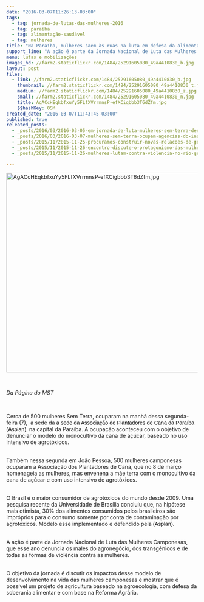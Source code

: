 ```yaml
---
date: "2016-03-07T11:26:13-03:00"
tags:
  - tag: jornada-de-lutas-das-mulheres-2016
  - tag: paraíba
  - tag: alimentação-saudável
  - tag: mulheres
title: "Na Paraíba, mulheres saem às ruas na luta em defesa da alimentação saudável"
support_line: "A ação é parte da Jornada Nacional de Luta das Mulheres Camponesas, que esse ano denuncia os males do agronegócio, dos transgênicos e de todas as formas de violência contra as mulheres. "
menu: lutas e mobilizações
images_hd: //farm2.staticflickr.com/1484/25291605080_49a4410830_b.jpg
layout: post
files:
  - link: //farm2.staticflickr.com/1484/25291605080_49a4410830_b.jpg
    thumbnail: //farm2.staticflickr.com/1484/25291605080_49a4410830_t.jpg
    medium: //farm2.staticflickr.com/1484/25291605080_49a4410830_z.jpg
    small: //farm2.staticflickr.com/1484/25291605080_49a4410830_n.jpg
    title: AgACcHEqkbfxuYy5FLfXVrrmnsP-efXCigbbb3T6dZfm.jpg
    $$hashKey: 0SM
created_date: "2016-03-07T11:43:45-03:00"
published: true
releated_posts:
  - _posts/2016/03/2016-03-05-em-jornada-de-luta-mulheres-sem-terra-denunciam-o-agronegocio.md
  - _posts/2016/03/2016-03-07-mulheres-sem-terra-ocupam-agencias-do-inss-em-alagoas.md
  - _posts/2015/11/2015-11-25-procuramos-construir-novas-relacoes-de-genero-em-que-todas-e-todos-sejamos-respeitosos-um-com-o-outro-afirma-dirigente.md
  - _posts/2015/11/2015-11-26-encontro-discute-o-protagonismo-das-mulheres-na-producao-organica-de-alimentos.md
  - _posts/2015/11/2015-11-26-mulheres-lutam-contra-violencia-no-rio-grande-do-sul.md

---
```

<p><img alt="AgACcHEqkbfxuYy5FLfXVrrmnsP-efXCigbbb3T6dZfm.jpg" height="525" src="//farm2.staticflickr.com/1484/25291605080_49a4410830_b.jpg" width="700" /></p>

<p>&nbsp;</p>

<p><em>Da P&aacute;gina do MST&nbsp;</em></p>

<p>&nbsp;</p>

<p>Cerca de 500 mulheres Sem Terra, ocuparam na manh&atilde; dessa segunda-feira (7),&nbsp;&nbsp;a sede da <span style="color: rgb(0, 0, 0); font-family: arial; line-height: 16px; text-align: justify;">a sede da Associa&ccedil;&atilde;o de Plantadores de Cana da Para&iacute;ba (Asplan),</span>&nbsp;na capital da Para&iacute;ba. A ocupa&ccedil;&atilde;o aconteceu&nbsp;com o objetivo de denunciar o modelo do monocultivo da cana de a&ccedil;&uacute;car, baseado no uso intensivo de agrot&oacute;xicos.</p>

<p><br />
Tamb&eacute;m nessa segunda em Jo&atilde;o Pessoa,&nbsp;500 mulheres camponesas ocuparam a Associa&ccedil;&atilde;o dos Plantadores de Cana, que no 8 de mar&ccedil;o homenageia as mulheres, mas envenena a m&atilde;e terra com o monocultivo da cana de a&ccedil;&uacute;car e com uso intensivo de agrot&oacute;xicos.</p>

<p><br />
O Brasil &eacute; o maior consumidor de agrot&oacute;xicos do mundo desde 2009. Uma pesquisa recente da Universidade de Bras&iacute;lia concluiu que, na hip&oacute;tese mais otimista, 30% dos alimentos consumidos pelos brasileiros s&atilde;o impr&oacute;prios para o consumo somente por conta de contamina&ccedil;&atilde;o por agrot&oacute;xicos. Modelo esse implementado e defendido pela <span style="color: rgb(0, 0, 0); font-family: arial; line-height: 16px; text-align: justify;">(Asplan)</span>.</p>

<p><br />
A a&ccedil;&atilde;o &eacute; parte da Jornada Nacional de Luta das Mulheres Camponesas, que esse ano&nbsp;denuncia&nbsp;os males do agroneg&oacute;cio, dos transg&ecirc;nicos e&nbsp;de todas as formas de viol&ecirc;ncia contra as mulheres.&nbsp;</p>

<p><br />
O objetivo da jornada &eacute; discutir os impactos desse modelo de desenvolvimento na vida das mulheres camponesas e mostrar que &eacute; poss&iacute;vel um projeto de agricultura baseado na agroecologia, com defesa da soberania alimentar e com base na Reforma Agr&aacute;ria.</p>
